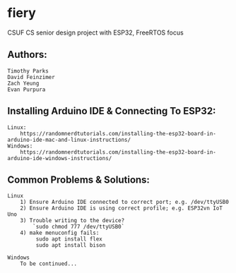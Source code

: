 # fiery
CSUF CS senior design project with ESP32, FreeRTOS focus

## Authors:
    Timothy Parks
    David Feinzimer
    Zach Yeung
    Evan Purpura

## Installing Arduino IDE & Connecting To ESP32:
    Linux:
        https://randomnerdtutorials.com/installing-the-esp32-board-in-arduino-ide-mac-and-linux-instructions/
    Windows:
        https://randomnerdtutorials.com/installing-the-esp32-board-in-arduino-ide-windows-instructions/

## Common Problems & Solutions:
    Linux
        1) Ensure Arduino IDE connected to correct port; e.g. /dev/ttyUSB0
        2) Ensure Arduino IDE is using correct profile; e.g. ESP32vn IoT Uno
        3) Trouble writing to the device?
            `sudo chmod 777 /dev/ttyUSB0`
        4) make menuconfig fails:
             sudo apt install flex
             sudo apt install bison

    Windows
        To be continued...
